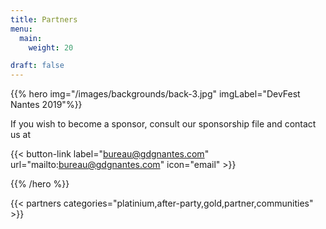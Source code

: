 ```yaml
---
title: Partners
menu:
  main:
    weight: 20

draft: false
---
```


{{% hero img="/images/backgrounds/back-3.jpg" imgLabel="DevFest Nantes 2019"%}}

If you wish to become a sponsor, consult our sponsorship file and contact us at

{{< button-link label="bureau@gdgnantes.com"
                url="mailto:bureau@gdgnantes.com"
                icon="email" >}} 


{{% /hero %}}


<!-- Parteners list -->

{{< partners categories="platinium,after-party,gold,partner,communities" >}}